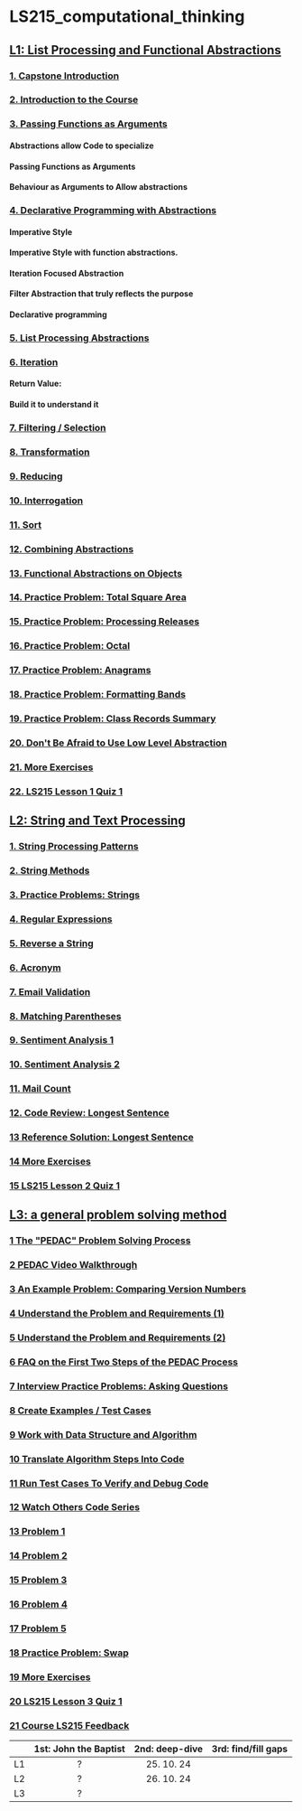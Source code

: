 # LS215_computational_thinking

## [L1: List Processing and Functional Abstractions](https://launchschool.com/lessons/bfc761bc/assignments)

### [1. Capstone Introduction](https://github.com/SandyRodger/LS215_computational_thinking/blob/main/L1_list_processing_and_functional_abstractions.md#capstone-introduction)
### [2. Introduction to the Course](https://github.com/SandyRodger/LS215_computational_thinking/blob/main/L1_list_processing_and_functional_abstractions.md#introduction-to-the-course)
### [3. Passing Functions as Arguments](https://github.com/SandyRodger/LS215_computational_thinking/blob/main/L1_list_processing_and_functional_abstractions.md#passing-functions-as-arguments)
  #### Abstractions allow Code to specialize
  #### Passing Functions as Arguments
  #### Behaviour as Arguments to Allow abstractions
### [4. Declarative Programming with Abstractions](https://github.com/SandyRodger/LS215_computational_thinking/blob/main/L1_list_processing_and_functional_abstractions.md#declarative-programming-with-abstractions)
  #### Imperative Style
  #### Imperative Style with function abstractions.
  #### Iteration Focused Abstraction
  #### Filter Abstraction that truly reflects the purpose
  #### Declarative programming
### [5. List Processing Abstractions](https://github.com/SandyRodger/LS215_computational_thinking/blob/main/L1_list_processing_and_functional_abstractions.md#:~:text=Declarative%20programming-,List%20Processing%20Abstractions,-Iteration)
### [6. Iteration](https://github.com/SandyRodger/LS215_computational_thinking/blob/main/L1_list_processing_and_functional_abstractions.md#:~:text=List%20Processing%20Abstractions-,Iteration,-Return%20Value%3A)
  #### Return Value:  
  #### Build it to understand it
### [7. Filtering / Selection](https://github.com/SandyRodger/LS215_computational_thinking/blob/main/L1_list_processing_and_functional_abstractions.md#filtering--selection)
### [8. Transformation](https://github.com/SandyRodger/LS215_computational_thinking/blob/main/L1_list_processing_and_functional_abstractions.md#transformation)
### [9. Reducing](https://github.com/SandyRodger/LS215_computational_thinking/blob/main/L1_list_processing_and_functional_abstractions.md#reducing)
### [10. Interrogation](https://github.com/SandyRodger/LS215_computational_thinking/blob/main/L1_list_processing_and_functional_abstractions.md#interrogation )
### [11. Sort](https://github.com/SandyRodger/LS215_computational_thinking/blob/main/L1_list_processing_and_functional_abstractions.md#sort)
### [12. Combining Abstractions](https://github.com/SandyRodger/LS215_computational_thinking/blob/main/L1_list_processing_and_functional_abstractions.md#combining-abstractions)
### [13. Functional Abstractions on Objects](https://github.com/SandyRodger/LS215_computational_thinking/blob/main/L1_list_processing_and_functional_abstractions.md#functional-abstractions-on-objects)
### [14. Practice Problem: Total Square Area](https://github.com/SandyRodger/LS215_computational_thinking/blob/main/L1_list_processing_and_functional_abstractions.md#practice-problem-total-square-area)
### [15. Practice Problem: Processing Releases](https://github.com/SandyRodger/LS215_computational_thinking/blob/main/L1_list_processing_and_functional_abstractions.md#practice-problem-processing-releases)
### [16. Practice Problem: Octal](https://github.com/SandyRodger/LS215_computational_thinking/blob/main/L1_list_processing_and_functional_abstractions.md#practice-problem-octal)
### [17. Practice Problem: Anagrams](https://github.com/SandyRodger/LS215_computational_thinking/blob/main/L1_list_processing_and_functional_abstractions.md#practice-problem-anagrams)
### [18. Practice Problem: Formatting Bands](https://github.com/SandyRodger/LS215_computational_thinking/blob/main/L1_list_processing_and_functional_abstractions.md#practice-problem-formatting-bands)
### [19. Practice Problem: Class Records Summary](https://github.com/SandyRodger/LS215_computational_thinking/blob/main/L1_list_processing_and_functional_abstractions.md#practice-problem-class-records-summary)
### [20. Don't Be Afraid to Use Low Level Abstraction](https://github.com/SandyRodger/LS215_computational_thinking/blob/main/L1_list_processing_and_functional_abstractions.md#dont-be-afraid-to-use-low-level-abstraction)
### [21. More Exercises](https://github.com/SandyRodger/LS215_computational_thinking/blob/main/L1_list_processing_and_functional_abstractions.md#more-exercises)
### [22. LS215 Lesson 1 Quiz 1](https://github.com/SandyRodger/LS215_computational_thinking/blob/main/L1_list_processing_and_functional_abstractions.md#ls215-lesson-1-quiz-1)

## [L2: String and Text Processing](https://launchschool.com/lessons/08996120/assignments)

### [1. String Processing Patterns](https://github.com/SandyRodger/LS215_computational_thinking/blob/main/L2_string_and_text_processing.md#1-string-processing-patterns)
### [2.	String Methods](https://github.com/SandyRodger/LS215_computational_thinking/blob/main/L2_string_and_text_processing.md#2string-methods)
### [3.	Practice Problems: Strings](https://github.com/SandyRodger/LS215_computational_thinking/blob/main/L2_string_and_text_processing.md#3practice-problems-strings)
### [4.	Regular Expressions](https://github.com/SandyRodger/LS215_computational_thinking/blob/main/L2_string_and_text_processing.md#4regular-expressions)
### [5.	Reverse a String](https://github.com/SandyRodger/LS215_computational_thinking/blob/main/L2_string_and_text_processing.md#5reverse-a-string)
### [6. Acronym](https://github.com/SandyRodger/LS215_computational_thinking/blob/main/L2_string_and_text_processing.md#6-acronym)
### [7. Email Validation](https://github.com/SandyRodger/LS215_computational_thinking/blob/main/L2_string_and_text_processing.md#7-email-validation)
### [8.	Matching Parentheses](https://github.com/SandyRodger/LS215_computational_thinking/blob/main/L2_string_and_text_processing.md#8matching-parentheses)
### [9.	Sentiment Analysis 1](https://github.com/SandyRodger/LS215_computational_thinking/blob/main/L2_string_and_text_processing.md#9sentiment-analysis-1)
### [10.	Sentiment Analysis 2](https://github.com/SandyRodger/LS215_computational_thinking/blob/main/L2_string_and_text_processing.md#10sentiment-analysis-2)
### [11. Mail Count](https://github.com/SandyRodger/LS215_computational_thinking/blob/main/L2_string_and_text_processing.md#11-mail-count)
### [12. Code Review: Longest Sentence](https://github.com/SandyRodger/LS215_computational_thinking/blob/main/L2_string_and_text_processing.md#12-code-review-longest-sentence)
### [13	Reference Solution: Longest Sentence](https://github.com/SandyRodger/LS215_computational_thinking/blob/main/L2_string_and_text_processing.md#13reference-solution-longest-sentence)
### [14	More Exercises](https://github.com/SandyRodger/LS215_computational_thinking/blob/main/L2_string_and_text_processing.md#14more-exercises)
### [15	LS215 Lesson 2 Quiz 1](https://github.com/SandyRodger/LS215_computational_thinking/blob/main/L2_string_and_text_processing.md#15ls215-lesson-2-quiz-1)

## [L3: a general problem solving method](https://github.com/SandyRodger/LS215_computational_thinking/blob/main/L3_a_general_problem_solving_approach.md)

### [1	The "PEDAC" Problem Solving Process](https://github.com/SandyRodger/LS215_computational_thinking/blob/main/L3_a_general_problem_solving_approach.md#1the-pedac-problem-solving-process)
### [2	PEDAC Video Walkthrough](https://github.com/SandyRodger/LS215_computational_thinking/blob/main/L3_a_general_problem_solving_approach.md#2pedac-video-walkthrough)
### [3	An Example Problem: Comparing Version Numbers](https://github.com/SandyRodger/LS215_computational_thinking/blob/main/L3_a_general_problem_solving_approach.md#3an-example-problem-comparing-version-numbers)
### [4	Understand the Problem and Requirements (1)](https://github.com/SandyRodger/LS215_computational_thinking/blob/main/L3_a_general_problem_solving_approach.md#4understand-the-problem-and-requirements-1)
### [5	Understand the Problem and Requirements (2)](https://github.com/SandyRodger/LS215_computational_thinking/blob/main/L3_a_general_problem_solving_approach.md#5understand-the-problem-and-requirements-2)
### [6	FAQ on the First Two Steps of the PEDAC Process](https://github.com/SandyRodger/LS215_computational_thinking/blob/main/L3_a_general_problem_solving_approach.md#6faq-on-the-first-two-steps-of-the-pedac-process)
### [7	Interview Practice Problems: Asking Questions](https://github.com/SandyRodger/LS215_computational_thinking/blob/main/L3_a_general_problem_solving_approach.md#7interview-practice-problems-asking-questions)
### [8	Create Examples / Test Cases](https://github.com/SandyRodger/LS215_computational_thinking/blob/main/L3_a_general_problem_solving_approach.md#8create-examples--test-cases)
### [9	Work with Data Structure and Algorithm](https://github.com/SandyRodger/LS215_computational_thinking/blob/main/L3_a_general_problem_solving_approach.md#9work-with-data-structure-and-algorithm)
### [10	Translate Algorithm Steps Into Code](https://github.com/SandyRodger/LS215_computational_thinking/blob/main/L3_a_general_problem_solving_approach.md#10translate-algorithm-steps-into-code)
### [11	Run Test Cases To Verify and Debug Code](https://github.com/SandyRodger/LS215_computational_thinking/blob/main/L3_a_general_problem_solving_approach.md#11run-test-cases-to-verify-and-debug-code)
### [12	Watch Others Code Series](https://github.com/SandyRodger/LS215_computational_thinking/blob/main/L3_a_general_problem_solving_approach.md#12watch-others-code-series)
### [13	Problem 1](https://github.com/SandyRodger/LS215_computational_thinking/blob/main/L3_a_general_problem_solving_approach.md#13problem-1)
### [14	Problem 2](https://github.com/SandyRodger/LS215_computational_thinking/blob/main/L3_a_general_problem_solving_approach.md#14problem-2)
### [15	Problem 3](https://github.com/SandyRodger/LS215_computational_thinking/blob/main/L3_a_general_problem_solving_approach.md#15problem-3)
### [16	Problem 4](https://github.com/SandyRodger/LS215_computational_thinking/blob/main/L3_a_general_problem_solving_approach.md#16problem-4)
### [17	Problem 5](https://github.com/SandyRodger/LS215_computational_thinking/blob/main/L3_a_general_problem_solving_approach.md#17problem-5)
### [18	Practice Problem: Swap](https://github.com/SandyRodger/LS215_computational_thinking/blob/main/L3_a_general_problem_solving_approach.md#18practice-problem-swap)
### [19	More Exercises](https://github.com/SandyRodger/LS215_computational_thinking/blob/main/L3_a_general_problem_solving_approach.md#19more-exercises)
### [20	LS215 Lesson 3 Quiz 1](https://github.com/SandyRodger/LS215_computational_thinking/blob/main/L3_a_general_problem_solving_approach.md#20ls215-lesson-3-quiz-1)
### [21	Course LS215 Feedback](https://github.com/SandyRodger/LS215_computational_thinking/blob/main/L3_a_general_problem_solving_approach.md#21course-ls215-feedback)

|  | 1st: John the Baptist | 2nd: deep-dive | 3rd: find/fill gaps |
| :--- | :---: | :---: | :---: | 
| L1 | ? | 25. 10. 24||
| L2 | ? | 26. 10. 24||
| L3 | ? |||
